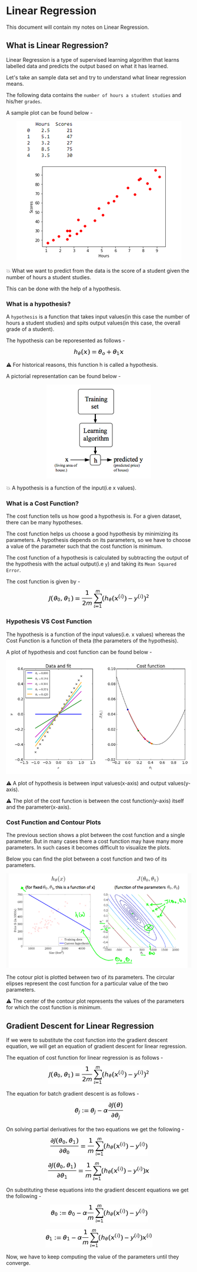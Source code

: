 # Linear Regression

This document will contain my notes on Linear Regression. 

## What is Linear Regression?

Linear Regression is a type of supervised learning algorithm that learns labelled data and predicts the output based on what it has learned. 

Let's take an sample data set and try to understand what linear regression means. 

The following data contains the ```number of hours a student studies``` and his/her ```grades```.

A sample plot can be found below -

<p align="center"><img src ="images/hours-vs-grades.png"/></p>

:boom: What we want to predict from the data is the score of a student given the number of hours a student studies. 

This can be done with the help of a hypothesis. 

### What is a hypothesis?

A ```hypothesis``` is a function that takes input values(in this case the number of hours a student studies) and spits output values(in this case, the overall grade of a student). 

The hypothesis can be reporesented as follows - 

<p align="center"><img src ="images/hypothesis.jpg"/></p>

:warning: For historical reasons, this function h is called a hypothesis. 

A pictorial representation can be found below - 

<p align="center"><img src ="images/hypothesis-pictorial.png"/></p>

:boom: A hypothesis is a function of the input(i.e x values). 

### What is a Cost Function?

The cost function tells us how good a hypothesis is. For a given dataset, there can be many hypotheses. 

The cost function helps us choose a good hypothesis by minimizing its parameters. A hypothesis depends on its parameters, so we have to choose a value of the parameter such that the cost function is minimum. 

The cost function of a hypothesis is calculated by subtracting the output of the hypothesis with the actual output(i.e ```y```) and taking its ```Mean Squared Error```.

The cost function is given by -

<p align="center"><img src ="images/cost-function.jpg"/></p>

### Hypothesis VS Cost Function

The hypothesis is a function of the input values(i.e. x values) whereas the Cost Function is a function of theta (the parameters of the hypothesis).

A plot of hypothesis and cost function can be found below - 

<p align="center"><img src ="images/hypothesis-vs-cost.png"/></p>

:warning: A plot of hypothesis is between input values(x-axis) and output values(y-axis). 

:warning: The plot of the cost function is between the cost function(y-axis) itself and the parameter(x-axis).

### Cost Function and Contour Plots

The previous section shows a plot between the cost function and a single parameter. But in many cases there a cost function may have many more parameters. In such cases it becomes difficult to visualize the plots. 

Below you can find the plot between a cost function and two of its parameters. 

<p align="center"><img src ="images/contour-plot.png"/></p>

The cotour plot is plotted between two of its parameters. The circular elipses represent the cost function for a particular value of the two parameters. 

:warning: The center of the contour plot represents the values of the parameters for which the cost function is minimum.

## Gradient Descent for Linear Regression

If we were to substitute the cost function into the gradient descent equation, we will get an equation of gradient descent for linear regression. 

The equation of cost function for linear regression is as follows - 

<p align="center"><img src ="images/cost-function.jpg"/></p>

The equation for batch gradient descent is as follows - 

<p align="center"><img src ="images/equation.jpg"/></p>

On solving partial derivatives for the two equations we get the following - 

<p align="center"><img src ="images/linear-regression-equation-1.jpg"/></p>

<p align="center"><img src ="images/linear-regression-equation-2.jpg"/></p>

On substituting these equations into the gradient descent equations we get the following - 

<p align="center"><img src ="images/linear-regression-final-1.jpg"/></p>

<p align="center"><img src ="images/linear-regression-final-2.jpg"/></p>

Now, we have to keep computing the value of the parameters until they converge.